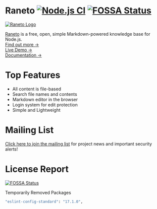 Raneto [![Node.js CI](https://github.com/ryanlelek/Raneto/actions/workflows/nodejs.ci.yml/badge.svg)](https://github.com/ryanlelek/Raneto/actions/workflows/nodejs.ci.yml) [![FOSSA Status](https://app.fossa.com/api/projects/custom%2B44615%2Fgithub.com%2Fryanlelek%2FRaneto.svg?type=shield&issueType=license)](https://app.fossa.com/projects/custom%2B44615%2Fgithub.com%2Fryanlelek%2FRaneto?ref=badge_shield&issueType=license)
======

[![Raneto Logo](https://raw.githubusercontent.com/ryanlelek/Raneto/main/logo/logo_readme.png)](https://raneto.com/)

[Raneto](https://raneto.com) is a free, open, simple Markdown-powered knowledge base for Node.js.  
[Find out more &rarr;](https://docs.raneto.com/what-is-raneto)  
[Live Demo &rarr;](https://docs.raneto.com/)  
[Documentation &rarr;](https://docs.raneto.com/)  

# Top Features
- All content is file-based
- Search file names and contents
- Markdown editor in the browser
- Login system for edit protection
- Simple and Lightweight

# Mailing List
[Click here to join the mailing list](https://23afbd9f.sibforms.com/serve/MUIFAG1rmxtMH-Y_r96h_E7js7A7nUKcvP1fTNlIvKTMIzh7wD3u9SVbCiBc-Wo9TkSBADb2e3PEvAHWuXPMyUe_dEcdJsUihGQwDBX79nvS9bm3JYqyWOPjxacnexONo5yxNgHtnQKKG3JYtPS1LL1oejZ0rTchHzphtZuEbUJ3Hg6CimV69nbqhGKoNj-sPNhpvjSqgSIv3Zu0) for project news and important security alerts!

# License Report
[![FOSSA Status](https://app.fossa.com/api/projects/custom%2B44615%2Fgithub.com%2Fryanlelek%2FRaneto.svg?type=large&issueType=license)](https://app.fossa.com/projects/custom%2B44615%2Fgithub.com%2Fryanlelek%2FRaneto?ref=badge_large&issueType=license)

Temporarily Removed Packages
```bash
"eslint-config-standard": "17.1.0",
```
